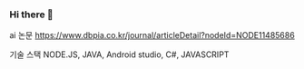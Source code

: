 ### Hi there 👋

<!--
**ooANAoo/ooANAoo** is a ✨ _special_ ✨ repository because its `README.md` (this file) appears on your GitHub profile.

Here are some ideas to get you started:

- 🔭 I’m currently working on ...
- 🌱 I’m currently learning ...
- 👯 I’m looking to collaborate on ...
- 🤔 I’m looking for help with ...
- 💬 Ask me about ...
- 📫 How to reach me: ...
- 😄 Pronouns: ...
- ⚡ Fun fact: ...
-->
ai 논문
https://www.dbpia.co.kr/journal/articleDetail?nodeId=NODE11485686

기술 스택
NODE.JS,
JAVA,
Android studio,
C#,
JAVASCRIPT

